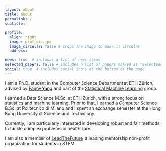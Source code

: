 ```yaml
---
layout: about
title: about
permalink: /
subtitle: 

profile:
  align: right
  image: prof_pic.jpg
  image_circular: false # crops the image to make it circular
  address: 

news: true  # includes a list of news items
selected_papers: false # includes a list of papers marked as "selected={true}"
social: true  # includes social icons at the bottom of the page
---
```



I am a Ph.D. student in the Computer Science Department at ETH Zürich, advised by <a href="https://sml.inf.ethz.ch/group/fannyy/"> Fanny Yang</a> and part of the <a href="https://sml.inf.ethz.ch/">Statistical Machine Learning</a> group. 

 I earned a Data Science M.Sc. at ETH Zürich, with a strong focus on statistics and machine learning. Prior to that, I earned a Computer Science B.Sc. at Politecnico di Milano and I spent an exchange semester at the Hong Kong University of Science and Technology.

Currently, I am particularly interested in developing robust and fair methods to tackle complex problems in health care.

 I am also a member of <a href="https://leadthefuture.tech/"> LeadTheFuture</a>, a leading mentorship non-profit organization for students in STEM.